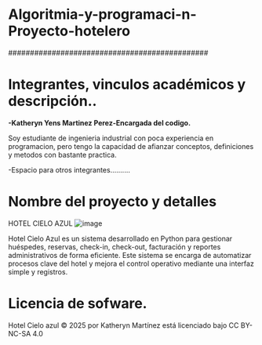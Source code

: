 # Algoritmia-y-programaci-n-Proyecto-hotelero
##############################################
# Integrantes, vinculos académicos y descripción..
**-Katheryn Yens Martinez Perez-Encargada del codigo.** 

Soy estudiante de ingenieria industrial con poca experiencia en programacion, pero tengo la capacidad de afianzar conceptos, definiciones y metodos con bastante practica.

-Espacio para otros integrantes..........



# Nombre del proyecto y detalles
HOTEL CIELO AZUL
![image](https://github.com/user-attachments/assets/481b5e6b-82f0-4924-86ba-f07ed1168141)

Hotel Cielo Azul es un sistema desarrollado en Python para gestionar huéspedes, reservas, check-in, check-out, facturación y reportes administrativos de forma eficiente. Este sistema se encarga de automatizar procesos clave del hotel y mejora el control operativo mediante una interfaz simple y registros.


# Licencia de sofware.
Hotel Cielo azul © 2025 por Katheryn Martínez está licenciado bajo CC BY-NC-SA 4.0
